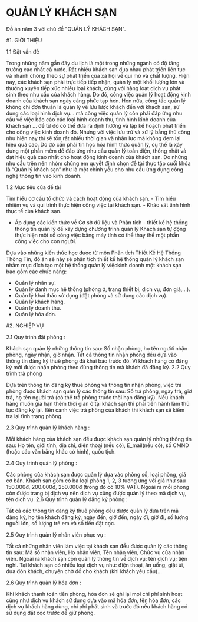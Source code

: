 # QUẢN LÝ KHÁCH SẠN
Đồ án năm 3 với chủ đề "QUẢN LÝ KHÁCH SẠN".

#1. GIỚI THIỆU

1.1 Đặt vấn đề

Trong những năm gần đây du lịch là một trong những ngành có độ tăng trưởng cao nhất cả nước. Rất nhiều khách sạn đua nhau phát triển liên tục và nhanh chóng theo sự phát triển của xã hội về qui mô và chất lượng.
Hiện nay, các khách sạn phải trực tiếp tiếp nhận, quản lý một khối lượng lớn và thường xuyên tiếp xúc nhiều loại khách, cùng với hàng loạt dịch vụ phát sinh theo nhu cầu của khách hàng. Do đó, công việc quản lý hoạt động kinh doanh của khách sạn ngày càng phức tạp hơn.
Hơn nữa, công tác quản lý không chỉ đơn thuần là quản lý về lưu lược khách đến với khách sạn, sử dụng các loại hình dịch vụ… mà công việc quản lý còn phải đáp ứng nhu cầu về việc báo cáo các loại hình doanh thu, tình hình kinh doanh của khách sạn … để từ đó có thể đưa ra định hướng và lập kế hoạch phát triển cho công việc kinh doanh đó. Nhưng với việc lưu trữ và xử lý bằng thủ công như hiện nay thì sẽ tốn rất nhiều thời gian và nhân lực mà không đem lại hiệu quả cao. Do đó cần phải tin học hóa hình thức quản lý, cụ thể là xây dựng một phần mềm để đáp ứng nhu cầu quản lý toàn diện, thống nhất và đạt hiệu quả cao nhất cho hoạt động kinh doanh của khách sạn. 
Do những nhu cầu trên nên nhóm chúng em quyết định chọn đề tài thực tập cuối khóa là “Quản lý khách sạn” như là một chính yếu cho nhu cầu ứng dụng công nghệ thông tin vào kinh doanh.

1.2 Mục tiêu của đề tài

Tìm hiểu cơ cấu tổ chức và cách hoạt động của khách sạn.
		- Tìm hiểu nhiệm vụ và qui trình  thực hiện công việc tại khách sạn.
		- Khảo sát tình hình thực tế của khách sạn.
- Áp dụng các kiến thức về Cơ sở dữ liệu và Phân tích - thiết kế hệ thống thông tin quản lý để xây dựng chương trình quản lý Khách sạn tự động thực hiện một số công việc bằng máy tính có thể thay thế một phần công việc cho con người.

Dựa vào những kiến thức học được từ môn Phân tích Thiết Kế Hệ Thống Thông Tin, đồ án sẽ này sẽ phân tích thiết kế hệ thống quản lý khách sạn nhằm mục đích tạo một hệ thống quản lý việckinh doanh một khách sạn bao gồm các chức năng:

- Quản lý nhân sự.
- Quản lý danh mục hệ thống (phòng ở, trang thiết bị, dịch vụ, đơn giá,…).
- Quản lý khai thác sử dụng (đặt phòng và sử dụng các dịch vụ).
- Quản lý khách hàng.
- Quản lý doanh thu.
- Quản lý hóa đơn.

#2. NGHIỆP VỤ

2.1 Quy trình đặt phòng :

Khách sạn quản lý những thông tin sau: Số nhận phòng, họ tên người nhận phòng, ngày nhận, giờ nhận. 
Tất cả thông tin nhận phòng đều dựa vào thông tin đăng ký thuê phòng đã khai báo trước đó. Vì khách hàng có đăng ký mới được nhận phòng theo đúng thông tin mà khách đã đăng ký.
2.2 Quy trình trả phòng

Dựa trên thông tin đăng ký thuê phòng và thông tin nhận phòng, việc trả phòng được khách sạn quản lý các thông tin sau: Số trả phòng, ngày trả, giờ trả, họ tên người trả (có thể trả phòng trước thời hạn đăng ký). 
Nếu khách hàng muốn gia hạn thêm thời gian ở tại khách sạn thì phải tiến hành làm thủ tục đăng ký lại. Bên cạnh việc trả phòng của khách thì khách sạn sẽ kiểm tra lại tình trạng phòng.

2.3 Quy trình quản lý khách hàng :

Mỗi khách hàng của khách sạn đều được khách sạn quản lý những thông tin sau: Họ tên, giới tính, địa chỉ, điện thoại (nếu có), E_mail(nếu có), số CMND (hoặc các văn bằng khác có hình), quốc tịch. 

2.4 Quy trình quản lý phòng :

Các phòng của khách sạn được quản lý dựa vào phòng số, loại phòng, giá cơ bản. 
Khách sạn gồm có ba loại phòng 1, 2, 3 tương ứng với giá như sau 150.000đ, 200.000đ, 250.000đ (trong đó có 10% VAT). Ngoài ra mỗi phòng còn được trang bị dịch vụ nên dịch vụ cũng được quản lý theo mã dịch vụ, tên dịch vụ. 
2.6 Quy trình quản lý đăng ký phòng :

Tất cả các thông tin đăng ký thuê phòng đều được quản lý dựa trên mã đăng ký, họ tên khách đăng ký, ngày đến, giờ đến, ngày đi, giờ đi, số lượng người lớn, số lượng trẻ em và số tiền đặt cọc. 

2.5 Quy trình quản lý nhân viên phục vụ :

Tất cả những nhân viên làm việc tại khách sạn đều được quản lý các thông tin sau: Mã số nhân viên, Họ nhân viên, Tên nhân viên, Chức vụ của nhân viên.
Ngoài ra khách sạn còn quản lý thông tin về dịch vụ:  tên dịch vụ; tiện nghi. Tại khách sạn có nhiều loại dịch vụ như: điện thoại, ăn uống, giặt ủi, đưa đón khách, chuyên chở đồ cho khách (khi khách yêu cầu)...

2.6 Quy trình quản lý hóa đơn :

Khi khách thanh toán tiền phòng, hóa đơn sẽ ghi lại mọi chi phí sinh hoạt cũng như dịch vụ khách sử dụng dựa vào mã hóa đơn, tên hóa đơn, các dịch vụ khách hàng dùng, chi phí phát sinh và trước đó nếu khách hàng có sử dụng đặt cọc trước để giữ phòng.


